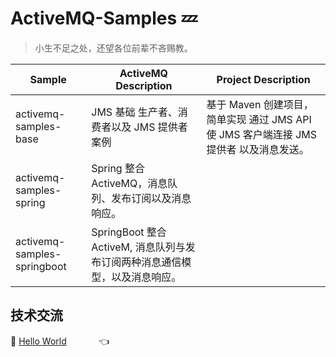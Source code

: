 # ActiveMQ-Samples :zzz:

> 小生不足之处，还望各位前辈不吝赐教。<br>



| Sample                      | ActiveMQ Description                                         | Project Description                                          |
| --------------------------- | ------------------------------------------------------------ | ------------------------------------------------------------ |
| activemq-samples-base       | JMS 基础 生产者、消费者以及 JMS 提供者案例                   | 基于 Maven 创建项目，简单实现 通过 JMS API 使 JMS 客户端连接 JMS 提供者 以及消息发送。 |
| activemq-samples-spring     | Spring 整合 ActiveMQ，消息队列、发布订阅以及消息响应。       |                                                              |
| activemq-samples-springboot | SpringBoot 整合 ActiveM, 消息队列与发布订阅两种消息通信模型，以及消息响应。 |                                                              |



## 技术交流

🐾 <a target="_blank" href="//shang.qq.com/wpa/qunwpa?idkey=dcdd3d66762ab211689194912f87f082e1416c4a95313d48caf179871150fdd8">Hello World</a> &nbsp;&nbsp;&nbsp; &nbsp;&nbsp;&nbsp;  &nbsp;&nbsp;&nbsp;   👈

